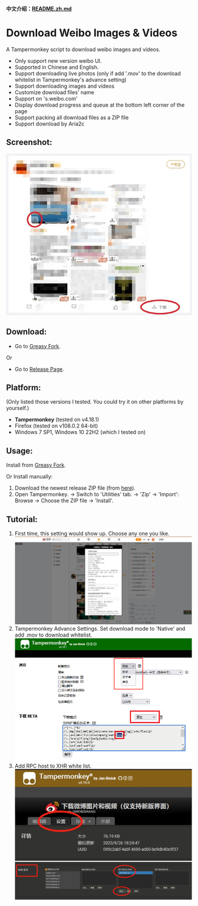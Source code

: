 **中文介绍：[README.zh.md](README.zh.md)**

# Download Weibo Images & Videos
A Tampermonkey script to download weibo images and videos.
- Only support new version weibo UI.
- Supported in Chinese and English.
- Support downloading live photos (only if add '.mov' to the download whitelist in Tampermonkey's advance setting)
- Support downloading images and videos
- Customize download files' name
- Support on 's.weibo.com'
- Display download progress and queue at the bottom left corner of the page
- Support packing all download files as a ZIP file
- Support download by Aria2c

## Screenshot:
![1.jpg](res/1.JPG?raw=true)

## Download:
- Go to [Greasy Fork](https://greasyfork.org/scripts/430877).

Or
- Go to [Release Page](https://github.com/owendswang/Download-Weibo-Images-Videos/releases).

## Platform:
(Only listed those versions I tested. You could try it on other platforms by yourself.)
- **Tampermonkey** (tested on v4.18.1)
- Firefox (tested on v108.0.2 64-bit)
- Windows 7 SP1, Windows 10 22H2 (which I tested on)

## Usage:
Install from [Greasy Fork](https://greasyfork.org/scripts/430877).

Or Install manually:
1. Download the newest release ZIP file (from [here](https://github.com/owendswang/Download-Weibo-Images-Videos/releases)).
2. Open Tampermonkey. -> Switch to 'Utilities' tab. -> 'Zip' -> 'Import': Browse -> Choose the ZIP file -> 'Install'.

## Tutorial:
1. First time, this setting would show up. Choose any one you like.\
   ![2.jpg](res/2.JPG?raw=true)
2. Tampermonkey Advance Settings. Set download mode to 'Native' and add .mov to download whitelist.\
   ![4.png](res/4.png?raw=true)
   ![5.png](res/5.png?raw=true)
3. Add RPC host to XHR white list.\
   ![6.png](res/6.png?raw=true)
   ![7.png](res/7.png?raw=true)
